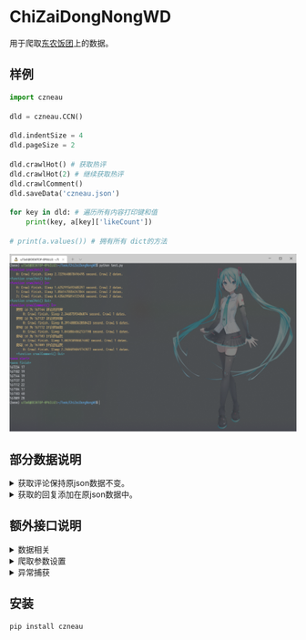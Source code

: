 # ChiZaiDongNongWD
用于爬取[东农饭团](http://czneau.com/)上的数据。

## 样例
```python
import czneau

dld = czneau.CCN()

dld.indentSize = 4
dld.pageSize = 2

dld.crawlHot() # 获取热评
dld.crawlHot(2) # 继续获取热评
dld.crawlComment()
dld.saveData('czneau.json')

for key in dld: # 遍历所有内容打印键和值
    print(key, a[key]['likeCount'])

# print(a.values()) # 拥有所有 dict的方法
```
![process](demo/Snipaste_2022-04-05_16-27-23.png)

## 部分数据说明
<details>
<summary>获取评论保持原json数据不变。</summary>

```python
CCN() = {
    int() # 键值，即为 value中的 id
    :{
        'id': int(), # 使用 id 判定是否为相同数据
        'content': str(), # 评论内容
        'likeCount': int(), # 点赞数
        'commentCount': int(), # 评论数
        'commentList': list(), # 仅在 commentCount 非 0 时有该关键字，非原 json数据
        ##...
    },
    ##...
}
```
</details>
<details>
<summary>获取的回复添加在原json数据中。</summary>

```python
# commentCount非 0 时有
CCN()[0]['commentList'] = [
    {
        'id': int(), # 该 id 不参与任何判断
        'content': str(), # 回复内容
        'likeCount': int(), # 回复点赞数
        ##...
    },
    ##...
]
```
</details>

## 额外接口说明
<details>
<summary>数据相关</summary>

```python
## 爬取热评
def crawlHot(self,
    crawlTimes=1, # 爬取次数；(2022/4/3)默认'pageSize'='29'下，当其值约为3500时可以爬取所有数据(该值为估算，没有测试)。
    sleepTime=None, # 每次爬取间隔,默认在[0, 1]秒之间
    level=0 # 为优化后续封装的输出做的工作
) -> int: ...

## 爬取最新评论
def crawlNew(self,
    crawlTimes=1,
    sleepTime=None, # 每次爬取间隔,默认在[0, 1]秒之间
    level=0
) -> int: ...

## 爬取评论回复 // 默认爬取时不爬取评论
def crawlComment(self,
    sleepTime=None, # 每次爬取间隔,默认在[0, 3]秒之间
    level=0
) -> None: ...
## 加载已有数据
def loadData(self,
    file: str # 数据存放地址
) -> bool: ...

## 保存数据
def saveData(self,
    file: str # 数据存放地址
) -> bool:
```
</details>


<details>
<summary>爬取参数设置</summary>

```python
CCN().proxies = { # 代理设置
    'http': 'http://0.0.0.0:0000',
    'https': 'https://0.0.0.0:0000'
}
CCN().pageSize = 17 # 每次请求数据大小，默认在[15, 29]内随机选取，不能超过 29
CCN().indentSize = 4 # 用于控制输出缩进，默认为 2
CCN().userAgent = [] # 接受一个字符串或列表，请求用户代理从这里随机选取。默认有 51条
```
</details>

<details>
<summary>异常捕获</summary>

```python
CCN().raiseEE = True # 是否抛出按预期捕获的异常，默认抛出
CCN().errorMax = 3 # 当 CCN().raiseEE=False 时，异常捕获超过约定次数后抛出 RaiseCountError ，默认次数为 3 次
```
</details>


## 安装
```bash
pip install czneau
```
